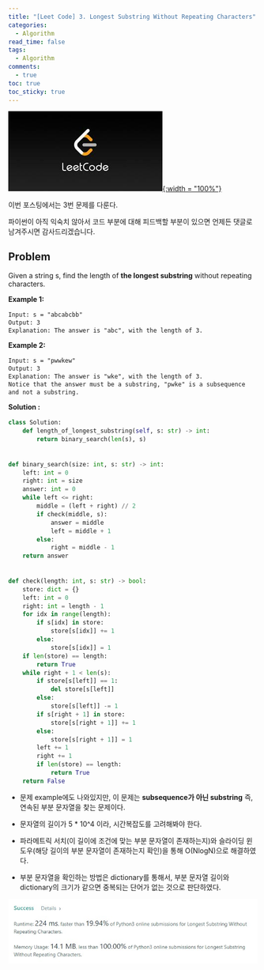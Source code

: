 ```yaml
---
title: "[Leet Code] 3. Longest Substring Without Repeating Characters"
categories:
  - Algorithm
read_time: false
tags:
  - Algorithm
comments:
  - true
toc: true
toc_sticky: true
---
```

[![](/assets/img/LeetCode.jpeg){:width = "100%"}](https://leetcode.com/problems/longest-substring-without-repeating-characters/)

이번 포스팅에서는 3번 문제를 다룬다.

파이썬이 아직 익숙치 않아서 코드 부분에 대해 피드백할 부분이 있으면 언제든 댓글로 남겨주시면 감사드리겠습니다.

## Problem

Given a string s, find the length of __the longest substring__ without repeating characters.

__Example 1:__

```
Input: s = "abcabcbb"
Output: 3
Explanation: The answer is "abc", with the length of 3.
```

__Example 2:__

```
Input: s = "pwwkew"
Output: 3
Explanation: The answer is "wke", with the length of 3.
Notice that the answer must be a substring, "pwke" is a subsequence and not a substring.
```

__Solution :__

```python
class Solution:
    def length_of_longest_substring(self, s: str) -> int:
        return binary_search(len(s), s)


def binary_search(size: int, s: str) -> int:
    left: int = 0
    right: int = size
    answer: int = 0
    while left <= right:
        middle = (left + right) // 2
        if check(middle, s):
            answer = middle
            left = middle + 1
        else:
            right = middle - 1
    return answer


def check(length: int, s: str) -> bool:
    store: dict = {}
    left: int = 0
    right: int = length - 1
    for idx in range(length):
        if s[idx] in store:
            store[s[idx]] += 1
        else:
            store[s[idx]] = 1
    if len(store) == length:
        return True
    while right + 1 < len(s):
        if store[s[left]] == 1:
            del store[s[left]]
        else:
            store[s[left]] -= 1
        if s[right + 1] in store:
            store[s[right + 1]] += 1
        else:
            store[s[right + 1]] = 1
        left += 1
        right += 1
        if len(store) == length:
            return True
    return False

```

* 문제 example에도 나와있지만, 이 문제는 __subsequence가 아닌 substring__ 즉, 연속된 부분 문자열을 찾는 문제이다.

* 문자열의 길이가 5 * 10^4 이라, 시간복잡도를 고려해봐야 한다.

* 파라메트릭 서치(이 길이에 조건에 맞는 부분 문자열이 존재하는지)와 슬라이딩 윈도우(해당 길이의 부분 문자열이 존재하는지 확인)을 통해 O(NlogN)으로 해결하였다.

* 부분 문자열을 확인하는 방법은 dictionary를 통해서, 부분 문자열 길이와 dictionary의 크기가 같으면 중복되는 단어가 없는 것으로 판단하였다.


![](/assets/img/LeetCode/LeetCode_3_1.jpg)

